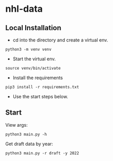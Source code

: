 # nhl-data

## Local Installation

- cd into the directory and create a virtual env.

```
python3 -m venv venv
```

- Start the virtual env.

```
source venv/bin/activate
```

- Install the requirements

```
pip3 install -r requirements.txt
```

- Use the start steps below.


## Start

View args:

```
python3 main.py -h
```

Get draft data by year:

```
python3 main.py -r draft -y 2022
```
